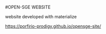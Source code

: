 #OPEN-SGE WEBSITE

website developed with materialize

https://porfirio-prodigy.github.io/opensge-site/
